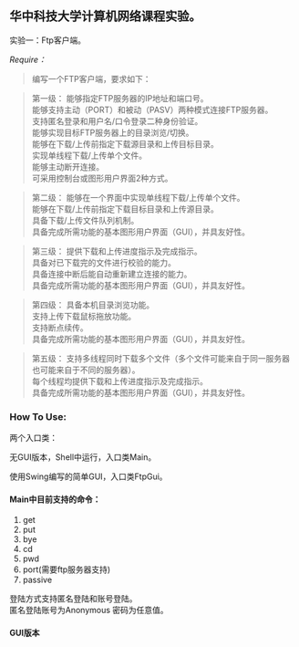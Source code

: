 ## 华中科技大学计算机网络课程实验。

实验一：Ftp客户端。

*Require：*
>编写一个FTP客户端，要求如下：

>第一级：
能够指定FTP服务器的IP地址和端口号。  
能够支持主动（PORT）和被动（PASV）两种模式连接FTP服务器。  
支持匿名登录和用户名/口令登录二种身份验证。  
能够实现目标FTP服务器上的目录浏览/切换。  
能够在下载/上传前指定下载源目录和上传目标目录。  
实现单线程下载/上传单个文件。  
能够主动断开连接。  
可采用控制台或图形用户界面2种方式。

>第二级：
 能够在一个界面中实现单线程下载/上传单个文件。  
能够在下载/上传前指定下载目标目录和上传源目录。  
具备下载/上传文件队列机制。  
具备完成所需功能的基本图形用户界面（GUI），并具友好性。  

>第三级：
提供下载和上传进度指示及完成指示。  
具备对已下载完的文件进行校验的能力。  
具备连接中断后能自动重新建立连接的能力。  
具备完成所需功能的基本图形用户界面（GUI），并具友好性。  

>第四级：
具备本机目录浏览功能。  
支持上传下载鼠标拖放功能。  
支持断点续传。  
具备完成所需功能的基本图形用户界面（GUI），并具友好性。  

>第五级：
支持多线程同时下载多个文件（多个文件可能来自于同一服务器也可能来自于不同的服务器）。  
每个线程均提供下载和上传进度指示及完成指示。  
具备完成所需功能的基本图形用户界面（GUI），并具友好性。


### How To Use:
两个入口类：

无GUI版本，Shell中运行，入口类Main。

使用Swing编写的简单GUI，入口类FtpGui。

#### Main中目前支持的命令：
1. get 
2. put
3. bye
4. cd
5. pwd
6. port(需要ftp服务器支持)
7. passive

登陆方式支持匿名登陆和账号登陆。  
匿名登陆账号为Anonymous 密码为任意值。

#### GUI版本
